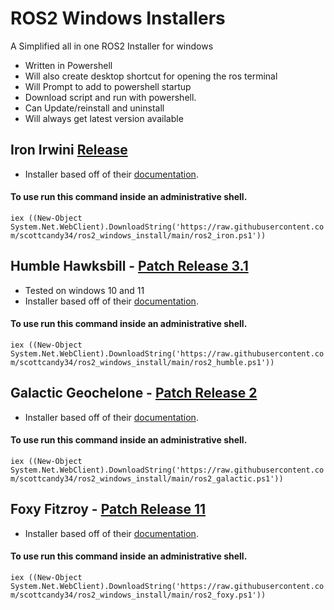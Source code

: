 # ROS2 Windows Installers
A Simplified all in one ROS2 Installer for windows
- Written in Powershell
- Will also create desktop shortcut for opening the ros terminal
- Will Prompt to add to powershell startup
- Download script and run with powershell.
- Can Update/reinstall and uninstall
- Will always get latest version available
## Iron Irwini [Release](https://github.com/ros2/ros2/releases/tag/release-iron-20230523)
- Installer based off of their [documentation](https://docs.ros.org/en/iron/Installation/Windows-Install-Binary.html).
#### To use run this command inside an administrative shell.
`iex ((New-Object System.Net.WebClient).DownloadString('https://raw.githubusercontent.com/scottcandy34/ros2_windows_install/main/ros2_iron.ps1'))`
## Humble Hawksbill - [Patch Release 3.1](https://github.com/ros2/ros2/releases/tag/release-humble-20230614)
- Tested on windows 10 and 11
- Installer based off of their [documentation](https://docs.ros.org/en/humble/Installation/Windows-Install-Binary.html).
#### To use run this command inside an administrative shell.
`iex ((New-Object System.Net.WebClient).DownloadString('https://raw.githubusercontent.com/scottcandy34/ros2_windows_install/main/ros2_humble.ps1'))`
## Galactic Geochelone - [Patch Release 2](https://github.com/ros2/ros2/releases/tag/release-galactic-20221209)
- Installer based off of their [documentation](https://docs.ros.org/en/galactic/Installation/Windows-Install-Binary.html).
#### To use run this command inside an administrative shell.
`iex ((New-Object System.Net.WebClient).DownloadString('https://raw.githubusercontent.com/scottcandy34/ros2_windows_install/main/ros2_galactic.ps1'))`
## Foxy Fitzroy - [Patch Release 11](https://github.com/ros2/ros2/releases/tag/release-foxy-20230620)
- Installer based off of their [documentation](https://docs.ros.org/en/foxy/Installation/Windows-Install-Binary.html).
#### To use run this command inside an administrative shell.
`iex ((New-Object System.Net.WebClient).DownloadString('https://raw.githubusercontent.com/scottcandy34/ros2_windows_install/main/ros2_foxy.ps1'))`
